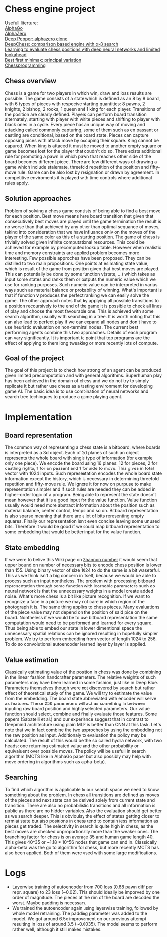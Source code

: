 # Chess engine project

Usefull literture:\
[AlphaGo](https://www.researchgate.net/publication/292074166_Mastering_the_game_of_Go_with_deep_neural_networks_and_tree_search)\
[AlphaZero](https://arxiv.org/pdf/1712.01815.pdf)\
[Deep Pepper: alphazero clone](https://arxiv.org/pdf/1806.00683.pdf)\
[DeepChess: comparison based engine with α-β search](https://www.researchgate.net/profile/Eli_David/publication/306081185_DeepChess_End-to-End_Deep_Neural_Network_for_Automatic_Learning_in_Chess/links/59fe615aaca272347a2796a8/DeepChess-End-to-End-Deep-Neural-Network-for-Automatic-Learning-in-Chess.pdf)\
[Learning to evaluate chess positions with deep neural networks and limited lookahead](https://www.ai.rug.nl/~mwiering/GROUP/ARTICLES/ICPRAM_CHESS_DNN_2018.pdf)\
[Best first minimax: principal variation](https://www.aaai.org/Papers/AAAI/1994/AAAI94-210.pdf)\
[Chessprogramming](https://www.chessprogramming.org/Main_Page)


## Chess overview
Chess is a game for two players in which win, draw and loss results are possible. The game consists of a state which is defined as an 8 by 8 board, with 6 types of pieces with respecive starting quantities: 8 pawns, 2 knights, 2 bishop, 2 rooks, 1 queen and 1 king for each player. Transitions of the position are clearly defined. Players can perform board transition alternately, starting with player with white pieces and shifting to player with black ones in a cycle. Every piece has an unique way of moving and attacking called commonly capturing, some of them such as en passant or castling are conditional, based on the board state. Pieces can capture opposing pices with attack move by occuping their square. King cannot be capured. When king is attaced it must be moved to another empty square or game becomes lost for the player that coudn't do so. There exists additional rule for promoting a pawn in which pawn that reaches other side of the board becomes different piece. There are few different ways of drawing a game which include stalemate, threefold repetition of the position and fifty-move rule. Game can be also lost by resignation or drawn by agreement. In competitive enviroments it is played with time controls where additional rules apply.

## Solution approaches
Problem of solving a chess game consists of being able to find a best move for each position. Best move means here board transition that given that consecutively best moves are played until the game termination the result is no worse than that achieved by any other than optimal sequance of moves, taking into consideration that we have influance only on the moves of the player of the same color as this of a starting position. The game of chess is trivially solved given infinite computational resources. This could be achieved for example by precomputed lookup table. However when realistic time and memory constraints are applied problem becomes more interesting. Few possible approches have been proposed. They can be distilled to two main propositions. One points at esimating state value, which is result of the game from position given that best moves are played. This can potentially be done by some function v(state, ...) which takes as input some states and ranks them or outputs the numeric value which we use for ranking purposes. Such numeric value can be interpreted in varius ways such as material balance or probability of winning. What's important is that if function **v** produces the perfect ranking we can easily solve the game. The other approach notes that by applying all possible transitions to a position recoursively to the end of the game it is possible to check all lines of play and choose the most favourable one. This is achieved with some search algorithm, usually with searching in a tree. It is worth noting that this can also lead to perfect play if we can expand all nodes and don't have to use heuristic evaluation on non-terminal nodes. The current best performing agents combine this two approaches. Details of each program can vary significantly. It is important to point that top programs are the effect of applying to them long tweaking or more recently lots of compute.

## Goal of the project
The goal of this project is to check how strong of an agent can be produced given limited precomputation and with general algorithms. Superhuman play has been achieved in the domain of chess and we do not try to simply replicate it but rather use chess as a testing environment for developing game AI. The basic idea is to use combination of neural networks and search tree techinques to produce a game playing agent.

# Implementation

## Board representation
The common way of representing a chess state is a bitboard, where boards is interpreted as a 3d object. Each of 2d planes of such an object represents the whole board with single type of information (for example only one piece). We encode the board using 16 planes: 12 for pieces, 2 for castling rights, 1 for en passant and 1 for side to move. This gives in total vector with 1024 inputs. Such representation encodes the whole board state information except the history, which is necessary in determining threefold repetition and fifty-move rule. We ignore it for now on purpuse to make representation simpler and if such rules are needed they can be added in higher-order logic of a program. Being able to represent the state doesn't mean however that it is a good input for the value function. Value function usually would need more abstract information about the position such as material balance, center control, tempo and so on. Bitboard representation is also sparse meaning that there are a lot of bits reresenting empty squares. Finally our representation isn't even concise leaving some unused bits. Therefore it would be good if we could map bitboard representation to some embedding that would be better input for the value function.

## State embedding
If we were to belive this Wiki page on [Shannon number](https://en.wikipedia.org/wiki/Shannon_number) it would seem that upper bound on number of necessary bits to encode chess position is lower than 155. Using binary vector of size 1024 to do the same is a bit waseteful. This as we think isn't a big concern in itself, because we would be able to process such an input nontheless. The problem with processing bitboard representation through some function with learnable parameters such as neural network is that the unnecessary weights in a model create added noise. What's more chess is a bit like picture recognition. If we want to recognize a face in a picture we may not care in which region of the photograph it is. The same thing applies to chess pieces. Many evaluations of the piece value may not depend on the position of said pice on the board. Nontheless if we would be to use bitboard representation the same computation would need to be performed and learned for every square. Thus being able to embed our state in lower dimentional space the unnecessary spatial relations can be ignored resulting in hopefully simpler problem.
We try to perform embedding from vector of length 1024 to 256. To do so convolutional autoencoder learned layer by layer is applied.

## Value estimation
Classically estimating value of the position in chess was done by combining in the linear fashion handcrafter parameters. The relative weights of such parameters may have been learned in some fashion, just like in Deep Blue. Parameters themselves though were not discovered by search but rather effect of theoretical study of the game. We will try to estimate the value from the embedding. The board state abbreviated with encoder will serve as features. These 256 parameters will act as something in between inputing raw board position and highly selected parameters. Our value function should select, combine and finally evaluate those features. Some papers (Sabatelli et al.) and our experiance suggest that in contrast to Deepmind architecture using plain MLP is better than CNN at this task. Let's note that we in fact combine the two approches by using the embedding not the raw position as input. Additionaly to evaluation the policy may be calculated. The result of this would be the so called hydra network, with two heads: one returning estimated value and the other probability or equivaluent over possible moves. The policy will be usefull in search algorithm (MCTS like in AlphaGo paper but also possibly may help with move ordering in algorithms such as alpha-beta).

## Searching
To find which algorithm is applicable to our search space we need to know something about the problem. In chess all transitions are defined as moves of the pieces and next state can be derived solely from current state and transition. There are also no probabilistic transitions and all information is public as there are no hidder variables. Also the evaluation should get better as we search deeper. This is obvioulsy the effect of states getting closer to termial state but also positions in chess tend to contain less information as pieces get traded. The selectivity in search is quite high in chess, as the best moves are checked unproportionally more than the weaker ones. The branching factor for chess is on average 35 and human game length 40. This gives 40^35 or ~1.18 * 10^56 nodes that game can end in. Classically alpha-beta was the go to algorithm for chess, but more recently MCTS has also been applied. Both of them were used with some large modifications.

# Logs
- Layerwise training of autoencoder from 700 loss (0.68 pawn diff per repr. square) to 23 loss (~0.02). This should ideally be imporved by one order of magnitude. The pieces at the rim of the board are decoded the worst. Maybe padding is necessary.
- We trained the autoencoder again using layerwise training, followed by whole model retraining. The padding parameter was added to the model. We got around 6.5x improvement on our previous attempt resulting in loss of around 3.5 (~0.0035). The model seems to perform rather well, although it still makes mistakes.